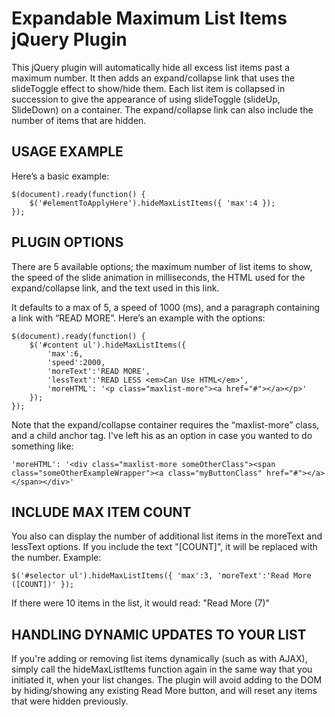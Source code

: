 # Expandable Maximum List Items jQuery Plugin

This jQuery plugin will automatically hide all excess list items past a maximum number. It then adds an expand/collapse link that uses the slideToggle effect to show/hide them. Each list item is collapsed in succession to give the appearance of using slideToggle (slideUp, SlideDown) on a container. The expand/collapse link can also include the number of items that are hidden.

## USAGE EXAMPLE

Here’s a basic example:

```
$(document).ready(function() {
    $('#elementToApplyHere').hideMaxListItems({ 'max':4 });
});
```

## PLUGIN OPTIONS

There are 5 available options; the maximum number of list items to show, the speed 
of the slide animation in milliseconds, the HTML used for the expand/collapse 
link, and the text used in this link. 

It defaults to a max of 5, a speed of 1000 (ms), and a paragraph containing a link with “READ 
MORE”. Here’s an example with the options:

```
$(document).ready(function() {
    $('#content ul').hideMaxListItems({
        'max':6,
        'speed':2000,
    	'moreText':'READ MORE',
		'lessText':'READ LESS <em>Can Use HTML</em>',
        'moreHTML': '<p class="maxlist-more"><a href="#"></a></p>'
    });
});
```

Note that the expand/collapse container requires the “maxlist-more” class, and a child anchor tag. I've left his as an option in case you wanted to do something like:

```
'moreHTML': '<div class="maxlist-more someOtherClass"><span class="someOtherExampleWrapper"><a class="myButtonClass" href="#"></a></span></div>'
```

## INCLUDE MAX ITEM COUNT

You also can display the number of additional list items in the moreText and lessText options.
If you include the text "[COUNT]", it will be replaced with the number. Example:

```
$('#selector ul').hideMaxListItems({ 'max':3, 'moreText':'Read More ([COUNT])' }); 
```

If there were 10 items in the list, it would read:
"Read More (7)"

## HANDLING DYNAMIC UPDATES TO YOUR LIST

If you're adding or removing list items dynamically (such as with AJAX), simply call the hideMaxListItems function again in the same way that you initiated it, when your list changes. The plugin will avoid adding to the DOM by hiding/showing any existing Read More button, and will reset any items that were hidden previously.
